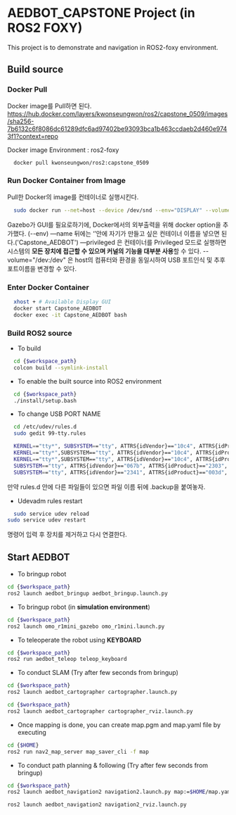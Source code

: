 # AEDBOT_CAPSTONE Project (in ROS2 FOXY) 

This project is to demonstrate  and navigation in ROS2-foxy environment.  

## Build source

### Docker Pull

Docker image를 Pull하면 된다.
https://hub.docker.com/layers/kwonseungwon/ros2/capstone_0509/images/sha256-7b6132c6f8086dc61289dfc6ad97402be93093bca1b463ccdaeb2d460e9743f1?context=repo

Docker image Environment : ros2-foxy

```bash
  docker pull kwonseungwon/ros2:capstone_0509
```

### Run Docker Container from Image

Pull한 Docker의 image를 컨테이너로 실행시킨다.

```bash
  sudo docker run --net=host --device /dev/snd --env="DISPLAY" --volume="/dev:/dev" --volume="$HOME/.Xauthority:/root/.Xauthority:rw" -it --name 'Capstone_AEDBOT' --privileged kwonseungwon/ros2:capstone_0509 /bin/bash 
```

Gazebo가 GUI를 필요로하기에, Docker에서의 외부출력을 위해 docker option을 추가했다. (--env)
—name 뒤에는 ‘’안에 자기가 만들고 싶은 컨테이너 이름을 넣으면 된다.('Capstone_AEDBOT')
—privileged 은 컨테이너를 Privileged 모드로 실행하면 시스템의 **모든 장치에 접근할 수 있으며 커널의 기능을 대부분 사용**할 수 있다.
--volume="/dev:/dev" 은 host의 컴퓨터와 환경을 동일시하여 USB 포트인식 및 추후 포트이름을 변경할 수 있다.

### Enter Docker Container

```bash
  xhost + # Available Display GUI
  docker start Capstone_AEDBOT
  docker exec -it Capstone_AEDBOT bash
```

### Build ROS2 source

- To build

```bash
  cd {$workspace_path}
  colcon build --symlink-install
```

- To enable the built source into ROS2 environment

```bash
  cd {$workspace_path}
  ./install/setup.bash
```

- To change USB PORT NAME

```bash
  cd /etc/udev/rules.d
  sudo gedit 99-tty.rules
```
```bash
  KERNEL=="tty*", SUBSYSTEM=="tty", ATTRS{idVendor}=="10c4", ATTRS{idProduct}=="ea60", ATTRS{serial}=="0001", MODE:="0666", GROUP:="dialout", SYMLINK+="ttyLIDAR"
  KERNEL=="tty*",SUBSYSTEM=="tty", ATTRS{idVendor}=="10c4", ATTRS{idProduct}=="ea60", ATTRS{serial}=="0002", MODE:="0666", GROUP:="dialout", SYMLINK+="ttyIMU"
  KERNEL=="tty*",SUBSYSTEM=="tty", ATTRS{idVendor}=="10c4", ATTRS{idProduct}=="ea60", ATTRS{serial}=="0003", MODE:="0666", GROUP:="dialout", SYMLINK+="ttyIMU2"
  SUBSYSTEM=="tty", ATTRS{idVendor}=="067b", ATTRS{idProduct}=="2303", MODE:="0777", SYMLINK+="ttyMotor"
  SUBSYSTEM=="tty", ATTRS{idVendor}=="2341", ATTRS{idProduct}=="003d", ATTRS{serial}=="14235303036351707242", MODE:="0666", GROUP:="dialout", SYMLINK+="ttyArduino"
```

만약 rules.d 안에 다른 파일들이 있으면 파일 이름 뒤에 .backup을 붙여놓자.

- Udevadm rules restart

```bash
  sudo service udev reload
sudo service udev restart
```
명령어 입력 후 장치를 제거하고 다시 연결한다.

## Start AEDBOT

- To bringup robot

```bash
cd {$workspace_path}
ros2 launch aedbot_bringup aedbot_bringup.launch.py
```

- To bringup robot (in **simulation environment**)
```bash
cd {$workspace_path}
ros2 launch omo_r1mini_gazebo omo_r1mini.launch.py
```
- To teleoperate the robot using **KEYBOARD**

```bash
cd {$workspace_path}
ros2 run aedbot_teleop teleop_keyboard
```

- To conduct SLAM (Try after few seconds from bringup)

```bash
cd {$workspace_path}
ros2 launch aedbot_cartographer cartographer.launch.py
```
```bash
cd {$workspace_path}
ros2 launch aedbot_cartographer cartographer_rviz.launch.py
```

- Once mapping is done, you can create map.pgm and map.yaml file by executing

```bash
cd {$HOME}
ros2 run nav2_map_server map_saver_cli -f map
```

- To conduct path planning & following (Try after few seconds from bringup)
```bash
cd {$workspace_path}
ros2 launch aedbot_navigation2 navigation2.launch.py map:=$HOME/map.yaml
```

```bash
ros2 launch aedbot_navigation2 navigation2_rviz.launch.py
```

